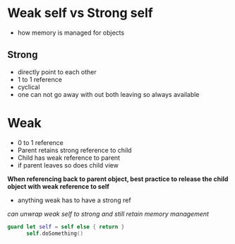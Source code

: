 # Weak self vs Strong self
* how memory is managed for objects 

## Strong 
* directly point to each other 
* 1 to 1 reference 
* cyclical 
* one can not go away with out both leaving so always available 


# Weak 
* 0 to 1 reference 
* Parent retains strong reference to child 
* Child has weak reference to parent
* if parent leaves so does child view 


**When referencing back to parent object, best practice to release the child object with weak reference to self**
* anything weak has to have a strong ref

*can unwrap weak self to strong and still retain memory management*

```swift
guard let self = self else { return }
      self.doSomething()
```